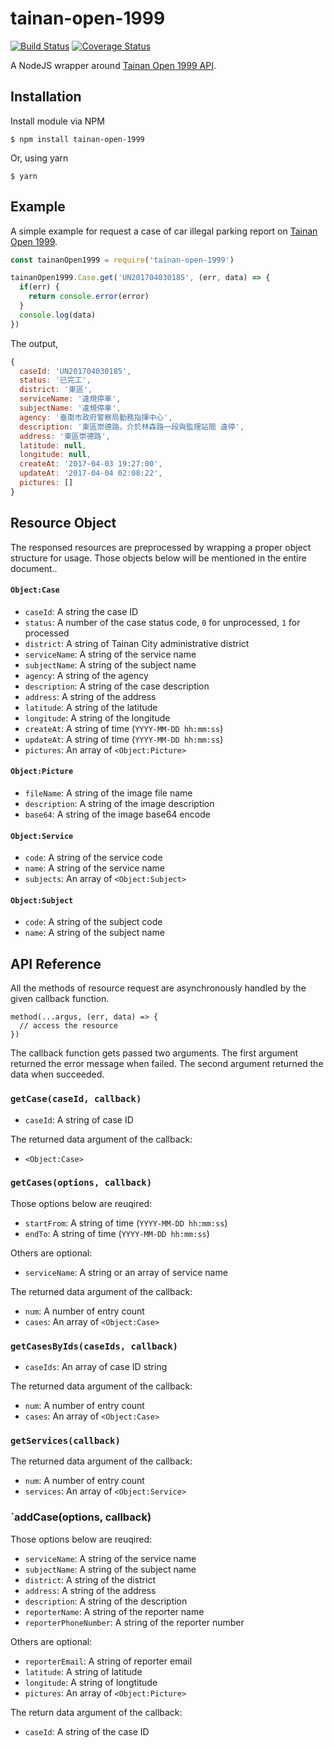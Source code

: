 # tainan-open-1999

[![Build Status](https://travis-ci.org/wonderchang/tainan-open-1999.svg?branch=master)](https://travis-ci.org/wonderchang/tainan-open-1999)
[![Coverage Status](https://coveralls.io/repos/github/wonderchang/tainan-open-1999/badge.svg?branch=master)](https://coveralls.io/github/wonderchang/tainan-open-1999?branch=master)

A NodeJS wrapper around [Tainan Open 1999 API](http://1999.tainan.gov.tw/OpenExplain.aspx).

## Installation

Install module via NPM

    $ npm install tainan-open-1999

Or, using yarn

    $ yarn
	
## Example

A simple example for request a case of car illegal parking report on [Tainan Open 1999](http://1999.tainan.gov.tw/OpenCaseShow.aspx?&FSerialNumber=UN201704030185).

```js
const tainanOpen1999 = require('tainan-open-1999')

tainanOpen1999.Case.get('UN201704030185', (err, data) => {
  if(err) {
    return console.error(error)
  }
  console.log(data)
})
```

The output,

```js
{
  caseId: 'UN201704030185',
  status: '已完工',
  district: '東區',
  serviceName: '違規停車',
  subjectName: '違規停車',
  agency: '臺南市政府警察局勤務指揮中心',
  description: '東區崇德路，介於林森路一段與監理站間 違停',
  address: '東區崇德路',
  latitude: null,
  longitude: null,
  createAt: '2017-04-03 19:27:00',
  updateAt: '2017-04-04 02:08:22',
  pictures: []
}
```

## Resource Object

The responsed resources are preprocessed by wrapping a proper object structure for usage. Those objects below will be mentioned in the entire document..

#### `Object:Case`

* `caseId`: A string the case ID
* `status`: A number of the case status code, `0` for unprocessed, `1` for processed
* `district`: A string of Tainan City administrative district
* `serviceName`: A string of the service name
* `subjectName`: A string of the subject name
* `agency`: A string of the agency
* `description`: A string of the case description
* `address`: A string of the address
* `latitude`: A string of the latitude
* `longitude`: A string of the longitude
* `createAt`: A string of time (`YYYY-MM-DD hh:mm:ss`)
* `updateAt`: A string of time (`YYYY-MM-DD hh:mm:ss`)
* `pictures`: An array of `<Object:Picture>`

#### `Object:Picture`

* `fileName`: A string of the image file name
* `description`: A string of the image description
* `base64`: A string of the image base64 encode

#### `Object:Service`

* `code`: A string of the service code
* `name`: A string of the service name
* `subjects`: An array of `<Object:Subject>`

#### `Object:Subject`

* `code`: A string of the subject code
* `name`: A string of the subject name

## API Reference

All the methods of resource request are asynchronously handled by the given callback function.

```
method(...argus, (err, data) => {
  // access the resource
})
```

The callback function gets passed two arguments. The first argument returned the error message when failed. The second argument returned the data when succeeded.

### `getCase(caseId, callback)`

* `caseId`: A string of case ID

The returned data argument of the callback:

* `<Object:Case>`

### `getCases(options, callback)`

Those options below are reuqired:

* `startFrom`: A string of time (`YYYY-MM-DD hh:mm:ss`)
* `endTo`: A string of time (`YYYY-MM-DD hh:mm:ss`)

Others are optional:

* `serviceName`: A string or an array of service name

The returned data argument of the callback:

* `num`: A number of entry count
* `cases`: An array of `<Object:Case>`

### `getCasesByIds(caseIds, callback)`

* `caseIds`: An array of case ID string

The returned data argument of the callback:

* `num`: A number of entry count
* `cases`: An array of `<Object:Case>`

### `getServices(callback)`

The returned data argument of the callback:

* `num`: A number of entry count
* `services`: An array of `<Object:Service>`

### `addCase(options, callback)

Those options below are reuqired:

* `serviceName`: A string of the service name
* `subjectName`: A string of the subject name
* `district`: A string of the district
* `address`: A string of the address
* `description`: A string of the description
* `reporterName`: A string of the reporter name
* `reporterPhoneNumber`: A string of the reporter number

Others are optional:

* `reporterEmail`: A string of reporter email
* `latitude`: A string of latitude
* `longitude`: A string of longtitude
* `pictures`: An array of `<Object:Picture>`

The return data argument of the callback:

* `caseId`: A string of the case ID
